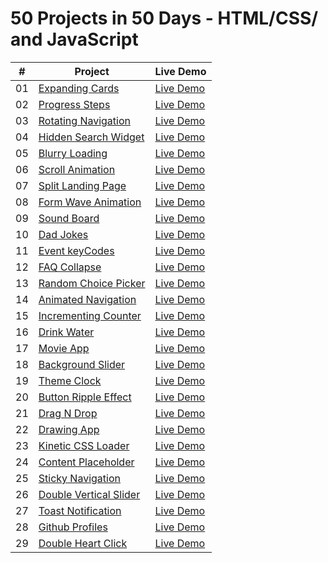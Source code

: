 ﻿# 50 Projects in 50 Days - HTML/CSS/ and JavaScript

|  #  | Project                                                                                                            | Live Demo                                                                                 |
| :-: | ------------------------------------------------------------------------------------------------------------------ | ----------------------------------------------------------------------------------------- |
| 01  | [Expanding Cards](https://github.com/NayLin99/50_PROJECTS_IN_50_DAYS/tree/master/01_expanding_cards)               | [Live Demo](https://naylin99.github.io/50_PROJECTS_IN_50_DAYS/01_expanding_cards/)        |
| 02  | [Progress Steps](https://github.com/NayLin99/50_PROJECTS_IN_50_DAYS/tree/master/02_progress_steps)                 | [Live Demo](https://naylin99.github.io/50_PROJECTS_IN_50_DAYS/02_progress_steps/)         |
| 03  | [Rotating Navigation](https://github.com/NayLin99/50_PROJECTS_IN_50_DAYS/tree/master/03_rotating_navigation)       | [Live Demo](https://naylin99.github.io/50_PROJECTS_IN_50_DAYS/03_rotating_navigation/)    |
| 04  | [Hidden Search Widget](https://github.com/NayLin99/50_PROJECTS_IN_50_DAYS/tree/master/04_hidden_search_widget)     | [Live Demo](https://naylin99.github.io/50_PROJECTS_IN_50_DAYS/04_hidden_search_widget/)   |
| 05  | [Blurry Loading](https://github.com/NayLin99/50_PROJECTS_IN_50_DAYS/tree/master/05_blurry_loading)                 | [Live Demo](https://naylin99.github.io/50_PROJECTS_IN_50_DAYS/05_blurry_loading/)         |
| 06  | [Scroll Animation](https://github.com/NayLin99/50_PROJECTS_IN_50_DAYS/tree/master/06_scroll_animation)             | [Live Demo](https://naylin99.github.io/50_PROJECTS_IN_50_DAYS/06_scroll_animation/)       |
| 07  | [Split Landing Page](https://github.com/NayLin99/50_PROJECTS_IN_50_DAYS/tree/master/07_split_landing_page)         | [Live Demo](https://naylin99.github.io/50_PROJECTS_IN_50_DAYS/07_split_landing_page/)     |
| 08  | [Form Wave Animation](https://github.com/NayLin99/50_PROJECTS_IN_50_DAYS/tree/master/08_form_wave_animation)       | [Live Demo](https://naylin99.github.io/50_PROJECTS_IN_50_DAYS/08_form_wave_animation/)    |
| 09  | [Sound Board](https://github.com/NayLin99/50_PROJECTS_IN_50_DAYS/tree/master/09_sound_board)                       | [Live Demo](https://naylin99.github.io/50_PROJECTS_IN_50_DAYS/09_sound_board/)            |
| 10  | [Dad Jokes](https://github.com/NayLin99/50_PROJECTS_IN_50_DAYS/tree/master/10_dad_jokes)                           | [Live Demo](https://naylin99.github.io/50_PROJECTS_IN_50_DAYS/10_dad_jokes/)              |
| 11  | [Event keyCodes](https://github.com/NayLin99/50_PROJECTS_IN_50_DAYS/tree/master/11_event_keycodes)                 | [Live Demo](https://naylin99.github.io/50_PROJECTS_IN_50_DAYS/11_event_keycodes/)         |
| 12  | [FAQ Collapse](https://github.com/NayLin99/50_PROJECTS_IN_50_DAYS/tree/master/12_faq_collapse)                     | [Live Demo](https://naylin99.github.io/50_PROJECTS_IN_50_DAYS/12_faq_collapse/)           |
| 13  | [Random Choice Picker](https://github.com/NayLin99/50_PROJECTS_IN_50_DAYS/tree/master/13_random_choice_picker)     | [Live Demo](https://naylin99.github.io/50_PROJECTS_IN_50_DAYS/13_random_choice_picker/)   |
| 14  | [Animated Navigation](https://github.com/NayLin99/50_PROJECTS_IN_50_DAYS/tree/master/14_animated_navigation)       | [Live Demo](https://naylin99.github.io/50_PROJECTS_IN_50_DAYS/14_animated_navigation/)    |
| 15  | [Incrementing Counter](https://github.com/NayLin99/50_PROJECTS_IN_50_DAYS/tree/master/15_incrementing_counter)     | [Live Demo](https://naylin99.github.io/50_PROJECTS_IN_50_DAYS/15_incrementing_counter/)   |
| 16  | [Drink Water](https://github.com/NayLin99/50_PROJECTS_IN_50_DAYS/tree/master/16_drink_water)                       | [Live Demo](https://naylin99.github.io/50_PROJECTS_IN_50_DAYS/16_drink_water/)            |
| 17  | [Movie App](https://github.com/NayLin99/50_PROJECTS_IN_50_DAYS/tree/master/17_movie_app)                           | [Live Demo](https://naylin99.github.io/50_PROJECTS_IN_50_DAYS/17_movie_app/)              |
| 18  | [Background Slider](https://github.com/NayLin99/50_PROJECTS_IN_50_DAYS/tree/master/18_background_slider)           | [Live Demo](https://naylin99.github.io/50_PROJECTS_IN_50_DAYS/18_background_slider/)      |
| 19  | [Theme Clock](https://github.com/NayLin99/50_PROJECTS_IN_50_DAYS/tree/master/19_theme_clock)                       | [Live Demo](https://naylin99.github.io/50_PROJECTS_IN_50_DAYS/19_theme_clock/)            |
| 20  | [Button Ripple Effect](https://github.com/NayLin99/50_PROJECTS_IN_50_DAYS/tree/master/20_ripple_effect)            | [Live Demo](https://naylin99.github.io/50_PROJECTS_IN_50_DAYS/20_ripple_effect/)          |
| 21  | [Drag N Drop](https://github.com/NayLin99/50_PROJECTS_IN_50_DAYS/tree/master/21_drag_n_drop)                       | [Live Demo](https://naylin99.github.io/50_PROJECTS_IN_50_DAYS/21_drag_n_drop/)            |
| 22  | [Drawing App](https://github.com/NayLin99/50_PROJECTS_IN_50_DAYS/tree/master/22_drawing_app)                       | [Live Demo](https://naylin99.github.io/50_PROJECTS_IN_50_DAYS/22_drawing_app/)            |
| 23  | [Kinetic CSS Loader](https://github.com/NayLin99/50_PROJECTS_IN_50_DAYS/tree/master/23_kinetic_css_loader)         | [Live Demo](https://naylin99.github.io/50_PROJECTS_IN_50_DAYS/23_kinetic_css_loader/)     |
| 24  | [Content Placeholder](https://github.com/NayLin99/50_PROJECTS_IN_50_DAYS/tree/master/24_content_placeholder)       | [Live Demo](https://naylin99.github.io/50_PROJECTS_IN_50_DAYS/24_content_placeholder/)    |
| 25  | [Sticky Navigation](https://github.com/NayLin99/50_PROJECTS_IN_50_DAYS/tree/master/25_sticky_navbar)               | [Live Demo](https://naylin99.github.io/50_PROJECTS_IN_50_DAYS/25_sticky_navbar/)          |
| 26  | [Double Vertical Slider](https://github.com/NayLin99/50_PROJECTS_IN_50_DAYS/tree/master/26_double_vertical_slider) | [Live Demo](https://naylin99.github.io/50_PROJECTS_IN_50_DAYS/26_double_vertical_slider/) |
| 27  | [Toast Notification](https://github.com/NayLin99/50_PROJECTS_IN_50_DAYS/tree/master/27_toast_notification)         | [Live Demo](https://naylin99.github.io/50_PROJECTS_IN_50_DAYS/27_toast_notification/)     |
| 28  | [Github Profiles](https://github.com/NayLin99/50_PROJECTS_IN_50_DAYS/tree/master/28_github_profiles)               | [Live Demo](https://naylin99.github.io/50_PROJECTS_IN_50_DAYS/28_github_profiles/)        |
| 29  | [Double Heart Click](https://github.com/NayLin99/50_PROJECTS_IN_50_DAYS/tree/master/29_double_heart_click)         | [Live Demo](https://naylin99.github.io/50_PROJECTS_IN_50_DAYS/29_double_heart_click/)     |
